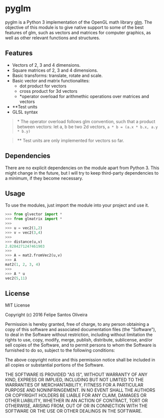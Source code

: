 # pyglm
pyglm is a Python 3 implementation of the OpenGL math library [glm](http://glm.g-truc.net). The objective of this module is to give native support to some of the best features of glm, such as vectors and matrices for computer graphics, as well as other relevant functions and structures. 

## Features

- Vectors of 2, 3 and 4 dimensions.
- Square matrices of 2, 3 and 4 dimensions.
- Basic transforms: translate, rotate and scale.
- Basic vector and matrix functionalites: 
    + dot product for vectors
    + cross product for 3d vectors
    + \*operator overload for arithmethic operations over matrices and vectors
- \*\*Test units 
- GLSL syntax 

>\* The operator overload follows glm convention, such that a product between vectors: let a, b be two 2d vectors, `a * b = (a.x * b.x, a.y * b.y)`

>\*\* Test units are only implemented for vectors so far.

## Dependencies

There are no explicit dependencies on the module apart from Python 3. This might change in the future, but I will try to keep third-party dependencies to a minimum, if they become necessary.

## Usage

To use the modules, just import the module into your project and use it.

```python
>>> from glvector import *
>>> from glmatrix import *
>>>
>>> u = vec2(1,2)
>>> v = vec2(3,4)
>>>
>>> distance(u,v)
2.8284271247461903
>>>
>>> A = mat2.fromVec2(u,v)
>>> A
mat2(1, 2, 3, 4)
>>>
>>> A * u
vec2(5,11)

```

## License

MIT License

Copyright (c) 2016 Felipe Santos Oliveira

Permission is hereby granted, free of charge, to any person obtaining a copy
of this software and associated documentation files (the "Software"), to deal
in the Software without restriction, including without limitation the rights
to use, copy, modify, merge, publish, distribute, sublicense, and/or sell
copies of the Software, and to permit persons to whom the Software is
furnished to do so, subject to the following conditions:

The above copyright notice and this permission notice shall be included in all
copies or substantial portions of the Software.

THE SOFTWARE IS PROVIDED "AS IS", WITHOUT WARRANTY OF ANY KIND, EXPRESS OR
IMPLIED, INCLUDING BUT NOT LIMITED TO THE WARRANTIES OF MERCHANTABILITY,
FITNESS FOR A PARTICULAR PURPOSE AND NONINFRINGEMENT. IN NO EVENT SHALL THE
AUTHORS OR COPYRIGHT HOLDERS BE LIABLE FOR ANY CLAIM, DAMAGES OR OTHER
LIABILITY, WHETHER IN AN ACTION OF CONTRACT, TORT OR OTHERWISE, ARISING FROM,
OUT OF OR IN CONNECTION WITH THE SOFTWARE OR THE USE OR OTHER DEALINGS IN THE
SOFTWARE.
